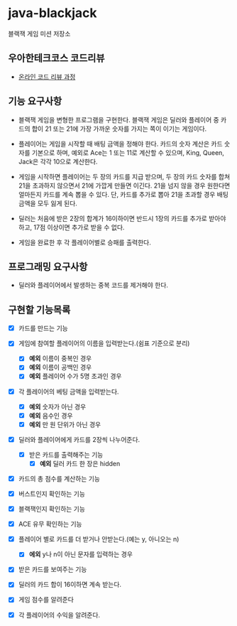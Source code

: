 # java-blackjack
블랙잭 게임 미션 저장소

## 우아한테크코스 코드리뷰
* [온라인 코드 리뷰 과정](https://github.com/woowacourse/woowacourse-docs/blob/master/maincourse/README.md)

## 기능 요구사항
* 블랙잭 게임을 변형한 프로그램을 구현한다. 블랙잭 게임은 딜러와 플레이어 중 카드의 합이 21 또는 21에 가장 가까운 숫자를 가지는 쪽이 이기는 게임이다.

* 플레이어는 게임을 시작할 때 배팅 금액을 정해야 한다. 카드의 숫자 계산은 카드 숫자를 기본으로 하며,
 예외로 Ace는 1 또는 11로 계산할 수 있으며, King, Queen, Jack은 각각 10으로 계산한다.

* 게임을 시작하면 플레이어는 두 장의 카드를 지급 받으며, 두 장의 카드 숫자를 합쳐 21을 초과하지 않으면서 21에 가깝게 만들면 이긴다.
 21을 넘지 않을 경우 원한다면 얼마든지 카드를 계속 뽑을 수 있다. 단, 카드를 추가로 뽑아 21을 초과할 경우 배팅 금액을 모두 잃게 된다.

* 딜러는 처음에 받은 2장의 합계가 16이하이면 반드시 1장의 카드를 추가로 받아야 하고, 17점 이상이면 추가로 받을 수 없다.

* 게임을 완료한 후 각 플레이어별로 승패를 출력한다.

## 프로그래밍 요구사항
* 딜러와 플레이어에서 발생하는 중복 코드를 제거해야 한다.

## 구현할 기능목록
* [x] 카드를 만드는 기능

* [x] 게임에 참여할 플레이어의 이름을 입력받는다.(쉼표 기준으로 분리)
    * [x] **예외** 이름이 중복인 경우
    * [x] **예외** 이름이 공백인 경우
    * [x] **예외** 플레이어 수가 5명 초과인 경우
    
* [x] 각 플레이어의 베팅 금액을 입력받는다.
    - [x] **예외** 숫자가 아닌 경우
    - [x] **예외** 음수인 경우
    - [x] **예외** 만 원 단위가 아닌 경우

* [x] 딜러와 플레이어에게 카드를 2장씩 나누어준다.
    * [x] 받은 카드를 출력해주는 기능
        * [x] **예외** 딜러 카드 한 장은 hidden
        
* [x] 카드의 총 점수를 계산하는 기능 

* [x] 버스트인지 확인하는 기능

* [x] 블랙잭인지 확인하는 기능

* [x] ACE 유무 확인하는 기능

* [x] 플레이어 별로 카드를 더 받거나 안받는다.(예는 y, 아니오는 n)
    * [x] **에외** y나 n이 아닌 문자를 입력하는 경우

* [x] 받은 카드를 보여주는 기능

* [x] 딜러의 카드 합이 16이하면 계속 받는다.

* [x] 게임 점수를 알려준다

* [x] 각 플레이어의 수익을 알려준다.